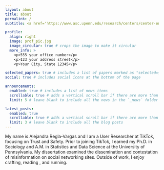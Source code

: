 ```yaml
---
layout: about
title: about
permalink: /
subtitle: <a href='https://www.asc.upenn.edu/research/centers/center-on-digital-culture-and-society/people'>Affiliations</a>. 

profile:
  align: right
  image: prof_pic.jpg
  image_circular: true # crops the image to make it circular
  more_info: >
    <p>555 your office number</p>
    <p>123 your address street</p>
    <p>Your City, State 12345</p>

selected_papers: true # includes a list of papers marked as "selected={true}"
social: true # includes social icons at the bottom of the page

announcements:
  enabled: true # includes a list of news items
  scrollable: true # adds a vertical scroll bar if there are more than 3 news items
  limit: 5 # leave blank to include all the news in the `_news` folder

latest_posts:
  enabled: true
  scrollable: true # adds a vertical scroll bar if there are more than 3 new posts items
  limit: 3 # leave blank to include all the blog posts
---
```


My name is Alejandra Regla-Vargas and I am a User Researcher at TikTok, focusing on Trust and Safety. Prior to joining TikTok, I earned my Ph.D. in Sociology and A.M. in Statistics and Data Science at the University of Pennsylvania. My dissertation examined the dissemination and contestation of misinformation on social networking sites. Outside of work, I enjoy crafting, reading , and running. 
